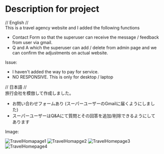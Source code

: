# Description for project
 
// English // <br>
This is a travel agency website and I added the following functions
- Contact Form so that the superuser can receive the message / feedback from user via gmail.
- Q and A which the superuser can add / delete from admin page and we can confirm the adjustments on actual website.

Issue:
- I haven't added the way to pay for service.
- NO RESPONSIVE. This is only for desktop / laptop

// 日本語 // <br>
 旅行会社を模倣して作成しました。
 - お問い合わせフォームあり (スーパーユーザーのGmailに届くようにしました)
 - スーパーユーザーはQ&Aにて質問とその回答を追加/削除できるようにしてあります

Image:

![TravelHomapage1](https://user-images.githubusercontent.com/91435300/163630012-12bcefdd-3403-4f57-a0af-3fe4c56ab6c1.PNG)
![TravelHomapge2](https://user-images.githubusercontent.com/91435300/163630016-6e00a487-fcd1-4157-82fe-95f76a111ba3.PNG)
![TravelHomepage3](https://user-images.githubusercontent.com/91435300/163630020-13ae711d-7c72-42fe-ab77-2019e7cdb4b5.PNG)
![TravelHomepage4](https://user-images.githubusercontent.com/91435300/163630027-0354e1f8-ab2c-4e74-93b5-61065e19e6c3.PNG)
